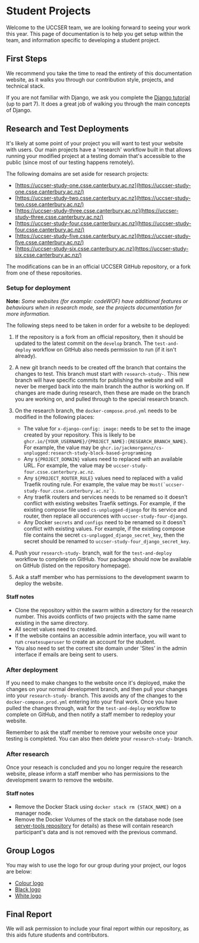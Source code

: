# Student Projects

Welcome to the UCCSER team, we are looking forward to seeing your work this year.
This page of documentation is to help you get setup within the team, and information specific to developing a student project.

## First Steps

We recommend you take the time to read the entirety of this documentation website, as it walks you through our contribution style, projects, and technical stack.

If you are not familiar with Django, we ask you complete the [Django tutorial](https://docs.djangoproject.com/en/dev/intro/) (up to part 7).
It does a great job of walking you through the main concepts of Django.

## Research and Test Deployments

It's likely at some point of your project you will want to test your website with users.
Our main projects have a 'research' workflow built in that allows running your modified project at a testing domain that's accessible to the public (since most of our testing happens remotely).

The following domains are set aside for research projects:

- [https://uccser-study-one.csse.canterbury.ac.nz](https://uccser-study-one.csse.canterbury.ac.nz/)
- [https://uccser-study-two.csse.canterbury.ac.nz](https://uccser-study-two.csse.canterbury.ac.nz/)
- [https://uccser-study-three.csse.canterbury.ac.nz](https://uccser-study-three.csse.canterbury.ac.nz/)
- [https://uccser-study-four.csse.canterbury.ac.nz](https://uccser-study-four.csse.canterbury.ac.nz/)
- [https://uccser-study-five.csse.canterbury.ac.nz](https://uccser-study-five.csse.canterbury.ac.nz/)
- [https://uccser-study-six.csse.canterbury.ac.nz](https://uccser-study-six.csse.canterbury.ac.nz/)

The modifications can be in an official UCCSER GitHub repository, or a fork from one of these repositories.

### Setup for deployment

**Note:** *Some websites (for example: codeWOF) have additional features or behaviours when in research mode, see the projects documentation for more information.*

The following steps need to be taken in order for a website to be deployed:

1.  If the repository is a fork from an official repository, then it should be updated to the latest commit on the `develop` branch.
    The `test-and-deploy` workflow on GitHub also needs permission to run (if it isn't already).

2.  A new git branch needs to be created off the branch that contains the changes to test.
    This branch must start with `research-study-`.
    This new branch will have specific commits for publishing the website and will never be merged back into the main branch the author is working on.
    If changes are made during research, then these are made on the branch you are working on, and pulled through to the special research branch.

3.  On the research branch, the `docker-compose.prod.yml` needs to be modified in the following places:

    -   The value for `x-django-config: image:` needs to be set to the image created by your repository.
        This is likely to be `ghcr.io/{YOUR_USERNAME}/{PROJECT_NAME}:{RESEARCH_BRANCH_NAME}`.
        For example, the value may be `ghcr.io/jackmorgannz/cs-unplugged:research-study-block-based-programming`
    -   Any `${PROJECT_DOMAIN}` values need to replaced with an available URL.
        For example, the value may be `uccser-study-four.csse.canterbury.ac.nz`.
    -   Any `${PROJECT_ROUTER_RULE}` values need to replaced with a valid Traefik routing rule.
        For example, the value may be `` Host(`uccser-study-four.csse.canterbury.ac.nz`) ``.
    -   Any traefik routers and services needs to be renamed so it doesn't conflict with existing websites Traefik settings.
        For example, if the existing compose file used `cs-unplugged-django` for its service and router, then replace all occurences with `uccser-study-four-django`.
    -   Any Docker `secrets` and `configs` need to be renamed so it doesn't conflict with existing values.
        For example, if the existing compose file contains the secret `cs-unplugged_django_secret_key`, then the secret should be renamed to `uccser-study-four_django_secret_key`.

4.  Push your `research-study-` branch, wait for the `test-and-deploy` workflow to complete on GitHub.
    Your package should now be available on GitHub (listed on the repository homepage).

5.  Ask a staff member who has permissions to the development swarm to deploy the website.

#### Staff notes

-   Clone the repository within the swarm within a directory for the research number.
    This avoids conflicts of two projects with the same name existing in the same directory.
-   All secret values need to created.
-   If the website contains an accessible admin interface, you will want to run `createsuperuser` to create an account for the student.
-   You also need to set the correct site domain under 'Sites' in the admin interface if emails are being sent to users.

### After deployment

If you need to make changes to the website once it's deployed, make the changes on your normal development branch, and then pull your changes into your `research-study-` branch.
This avoids any of the changes to the `docker-compose.prod.yml` entering into your final work.
Once you have pulled the changes through, wait for the `test-and-deploy` workflow to complete on GitHub, and then notify a staff member to redeploy your website.

Remember to ask the staff member to remove your website once your testing is completed.
You can also then delete your `research-study-` branch.

### After research

Once your reseach is concluded and you no longer require the research website, please inform a staff member who has permissions to the development swarm to remove the website.

#### Staff notes

- Remove the Docker Stack using `docker stack rm {STACK_NAME}` on a manager node.
- Remove the Docker Volumes of the stack on the database node (see [server-tools repository](https://github.com/uccser/server-tools) for details) as these will contain research participant's data and is not removed with the previous command.

## Group Logos

You may wish to use the logo for our group during your project, our logos are below:

- [Colour logo](/img/uc-computer-science-education-logo.png)
- [Black logo](/img/uc-computer-science-education-logo.png)
- [White logo](/img/uc-computer-science-education-logo.png)

## Final Report

We will ask permission to include your final report within our repository, as this aids future students and contributors.
